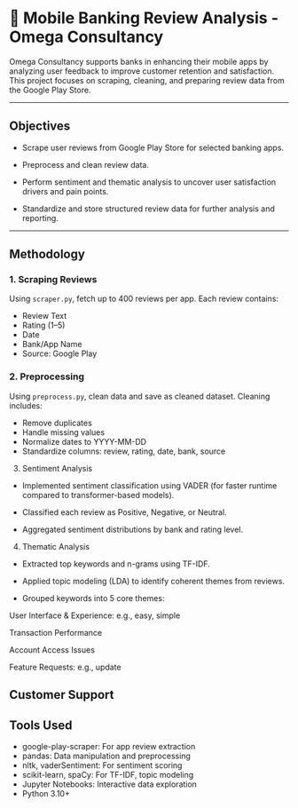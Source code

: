 # 📱 Mobile Banking Review Analysis - Omega Consultancy

Omega Consultancy supports banks in enhancing their mobile apps by analyzing user feedback to improve customer retention and satisfaction. This project focuses on scraping, cleaning, and preparing review data from the Google Play Store.

---

## Objectives

- Scrape user reviews from Google Play Store for selected banking apps.

- Preprocess and clean review data.

- Perform sentiment and thematic analysis to uncover user satisfaction drivers and pain points.

- Standardize and store structured review data for further analysis and reporting.
---

##  Methodology

### 1. Scraping Reviews

Using `scraper.py`, fetch up to 400 reviews per app. Each review contains:

- Review Text
- Rating (1–5)
- Date
- Bank/App Name
- Source: Google Play

### 2. Preprocessing 

Using `preprocess.py`, clean data and save as cleaned dataset. Cleaning includes:

- Remove duplicates
- Handle missing values
- Normalize dates to YYYY-MM-DD
- Standardize columns:
review, rating, date, bank, source

3. Sentiment Analysis

- Implemented sentiment classification using VADER (for faster runtime compared to transformer-based models).

- Classified each review as Positive, Negative, or Neutral.

- Aggregated sentiment distributions by bank and rating level.

4. Thematic Analysis

- Extracted top keywords and n-grams using TF-IDF.

- Applied topic modeling (LDA) to identify coherent themes from reviews.

- Grouped keywords into 5 core themes:

User Interface & Experience: e.g., easy, simple

Transaction Performance

Account Access Issues

Feature Requests: e.g., update

Customer Support
---

## Tools Used

* google-play-scraper: For app review extraction
* pandas: Data manipulation and preprocessing
* nltk, vaderSentiment: For sentiment scoring
* scikit-learn, spaCy: For TF-IDF, topic modeling
* Jupyter Notebooks: Interactive data exploration
* Python 3.10+



